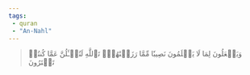 ```yaml
---
tags: 
 - quran 
 - "An-Nahl"
---
```


> وَيَجۡعَلُونَ لِمَا لَا يَعۡلَمُونَ نَصِيبٗا مِّمَّا رَزَقۡنَٰهُمۡۗ تَٱللَّهِ لَتُسۡـَٔلُنَّ عَمَّا كُنتُمۡ تَفۡتَرُونَ
